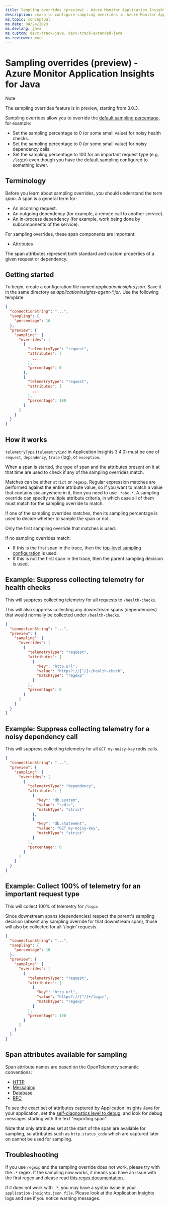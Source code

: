 ```yaml
---
title: Sampling overrides (preview) - Azure Monitor Application Insights for Java
description: Learn to configure sampling overrides in Azure Monitor Application Insights for Java.
ms.topic: conceptual
ms.date: 04/24/2023
ms.devlang: java
ms.custom: devx-track-java, devx-track-extended-java
ms.reviewer: mmcc
---
```


# Sampling overrides (preview) - Azure Monitor Application Insights for Java

> [!NOTE]
> The sampling overrides feature is in preview, starting from 3.0.3.

Sampling overrides allow you to override the [default sampling percentage](./java-standalone-config.md#sampling),
for example:
 * Set the sampling percentage to 0 (or some small value) for noisy health checks.
 * Set the sampling percentage to 0 (or some small value) for noisy dependency calls.
 * Set the sampling percentage to 100 for an important request type (e.g. `/login`)
   even though you have the default sampling configured to something lower.

## Terminology

Before you learn about sampling overrides, you should understand the term *span*. A span is a general term for:

* An incoming request.
* An outgoing dependency (for example, a remote call to another service).
* An in-process dependency (for example, work being done by subcomponents of the service).

For sampling overrides, these span components are important:

* Attributes

The span attributes represent both standard and custom properties of a given request or dependency.

## Getting started

To begin, create a configuration file named *applicationinsights.json*. Save it in the same directory as *applicationinsights-agent-\*.jar*. Use the following template.

```json
{
  "connectionString": "...",
  "sampling": {
    "percentage": 10
  },
  "preview": {
    "sampling": {
      "overrides": [
        {
          "telemetryType": "request",
          "attributes": [
            ...
          ],
          "percentage": 0
        },
        {
          "telemetryType": "request",
          "attributes": [
            ...
          ],
          "percentage": 100
        }
      ]
    }
  }
}
```

## How it works

`telemetryType` (`telemetryKind` in Application Insights 3.4.0) must be one of `request`, `dependency`, `trace` (log), or `exception`.

When a span is started, the type of span and the attributes present on it at that time are used to check if any of the sampling
overrides match.

Matches can be either `strict` or `regexp`. Regular expression matches are performed against the entire attribute value,
so if you want to match a value that contains `abc` anywhere in it, then you need to use `.*abc.*`.
A sampling override can specify multiple attribute criteria, in which case all of them must match for the sampling
override to match.

If one of the sampling overrides matches, then its sampling percentage is used to decide whether to sample the span or
not.

Only the first sampling override that matches is used.

If no sampling overrides match:

* If this is the first span in the trace, then the
  [top-level sampling configuration](./java-standalone-config.md#sampling) is used.
* If this is not the first span in the trace, then the parent sampling decision is used.

## Example: Suppress collecting telemetry for health checks

This will suppress collecting telemetry for all requests to `/health-checks`.

This will also suppress collecting any downstream spans (dependencies) that would normally be collected under
`/health-checks`.

```json
{
  "connectionString": "...",
  "preview": {
    "sampling": {
      "overrides": [
        {
          "telemetryType": "request",
          "attributes": [
            {
              "key": "http.url",
              "value": "https?://[^/]+/health-check",
              "matchType": "regexp"
            }
          ],
          "percentage": 0
        }
      ]
    }
  }
}
```

## Example: Suppress collecting telemetry for a noisy dependency call

This will suppress collecting telemetry for all `GET my-noisy-key` redis calls.

```json
{
  "connectionString": "...",
  "preview": {
    "sampling": {
      "overrides": [
        {
          "telemetryType": "dependency",
          "attributes": [
            {
              "key": "db.system",
              "value": "redis",
              "matchType": "strict"
            },
            {
              "key": "db.statement",
              "value": "GET my-noisy-key",
              "matchType": "strict"
            }
          ],
          "percentage": 0
        }
      ]
    }
  }
}
```

## Example: Collect 100% of telemetry for an important request type

This will collect 100% of telemetry for `/login`.

Since downstream spans (dependencies) respect the parent's sampling decision
(absent any sampling override for that downstream span),
those will also be collected for all '/login' requests.

```json
{
  "connectionString": "...",
  "sampling": {
    "percentage": 10
  },
  "preview": {
    "sampling": {
      "overrides": [
        {
          "telemetryType": "request",
          "attributes": [
            {
              "key": "http.url",
              "value": "https?://[^/]+/login",
              "matchType": "regexp"
            }
          ],
          "percentage": 100
        }
      ]
    }
  }
}
```

## Span attributes available for sampling

Span attribute names are based on the OpenTelemetry semantic conventions:

* [HTTP](https://github.com/open-telemetry/opentelemetry-specification/blob/main/specification/trace/semantic_conventions/http.md)
* [Messaging](https://github.com/open-telemetry/opentelemetry-specification/blob/main/specification/trace/semantic_conventions/messaging.md)
* [Database](https://github.com/open-telemetry/opentelemetry-specification/blob/main/specification/trace/semantic_conventions/database.md)
* [RPC](https://github.com/open-telemetry/opentelemetry-specification/blob/main/specification/trace/semantic_conventions/rpc.md)

To see the exact set of attributes captured by Application Insights Java for your application, set the
[self-diagnostics level to debug](./java-standalone-config.md#self-diagnostics), and look for debug messages starting
with the text "exporting span".

Note that only attributes set at the start of the span are available for sampling,
so attributes such as `http.status_code` which are captured later on cannot be used for sampling.


## Troubleshooting

If you use `regexp` and the sampling override does not work, please try with the `.*` regex. If the sampling now works, it means
you have an issue with the first regex and please read [this regex documentation](https://docs.oracle.com/javase/8/docs/api/java/util/regex/Pattern.html).

If it does not work with `.*`, you may have a syntax issue in your `application-insights.json file`. Please look at the Application Insights logs and see if you notice
warning messages.

